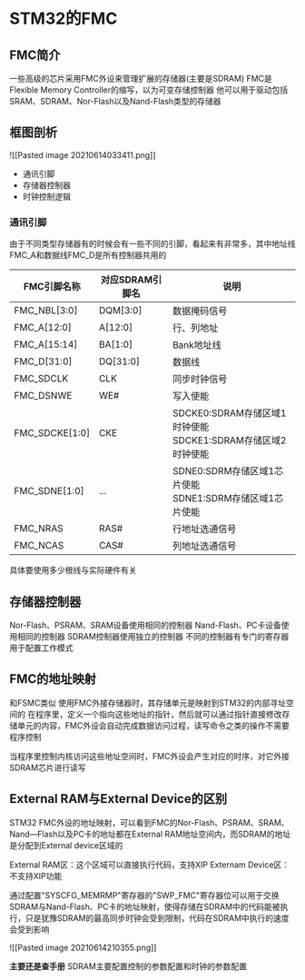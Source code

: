 # STM32的FMC
## FMC简介
一些高级的芯片采用FMC外设来管理扩展的存储器(主要是SDRAM)
FMC是Flexible Memory Controller的缩写，以为可变存储控制器
他可以用于驱动包括SRAM、SDRAM、Nor-Flash以及Nand-Flash类型的存储器

## 框图剖析
![[Pasted image 20210614033411.png]]
+ 通讯引脚
+ 存储器控制器
+ 时钟控制逻辑

### 通讯引脚
由于不同类型存储器有的时候会有一些不同的引脚，看起来有非常多，其中地址线FMC_A和数据线FMC_D是所有控制器共用的

| FMC引脚名称     | 对应SDRAM引脚名 | 说明                                                            |
| --------------- | --------------- | --------------------------------------------------------------- |
| FMC_NBL\[3:0]   | DQM\[3:0]       | 数据掩码信号                                                    |
| FMC_A\[12:0]    | A\[12:0]        | 行、列地址                                                      |
| FMC_A\[15:14]   | BA\[1:0]        | Bank地址线                                                      |
| FMC_D\[31:0]    | DQ\[31:0]       | 数据线                                                          |
| FMC_SDCLK       | CLK             | 同步时钟信号                                                    |
| FMC_DSNWE       | WE#             | 写入使能                                                        |
| FMC_SDCKE\[1:0] | CKE             | SDCKE0:SDRAM存储区域1时钟使能</br>SDCKE1:SDRAM存储区域2时钟使能 |
| FMC_SDNE\[1:0]  | ...             | SDNE0:SDRM存储区域1芯片使能</br>SDNE1:SDRM存储区域1芯片使能     |
| FMC_NRAS        | RAS#            | 行地址选通信号                                                  |
| FMC_NCAS        | CAS#            | 列地址选通信号                                                                |

具体要使用多少根线与实际硬件有关

## 存储器控制器
Nor-Flash、PSRAM、SRAM设备使用相同的控制器
Nand-Flash、PC卡设备使用相同的控制器
SDRAM控制器使用独立的控制器
不同的控制器有专门的寄存器用于配置工作模式

## FMC的地址映射
和FSMC类似
使用FMC外接存储器时，其存储单元是映射到STM32的内部寻址空间的
在程序里，定义一个指向这些地址的指针，然后就可以通过指针直接修改存储单元的内容，FMC外设会自动完成数据访问过程，读写命令之类的操作不需要程序控制

当程序里控制内核访问这些地址空间时，FMC外设会产生对应的时序，对它外接SDRAM芯片进行读写

## External RAM与External Device的区别
STM32 FMC外设的地址映射，可以看到FMC的Nor-Flash、PSRAM、SRAM、Nand—Flash以及PC卡的地址都在External RAM地址空间内，而SDRAM的地址是分配到External device区域的

External RAM区：这个区域可以直接执行代码，支持XIP
Externam Device区：不支持XIP功能

通过配置"SYSCFG_MEMRMP"寄存器的"SWP_FMC"寄存器位可以用于交换SDRAM与Nand-Flash、PC卡的地址映射，使得存储在SDRAM中的代码能被执行，只是犹豫SDRAM的最高同步时钟会受到限制，代码在SDRAM中执行的速度会受到影响

![[Pasted image 20210614210355.png]]

**主要还是查手册**
SDRAM主要配置控制的参数配置和时钟的参数配置

